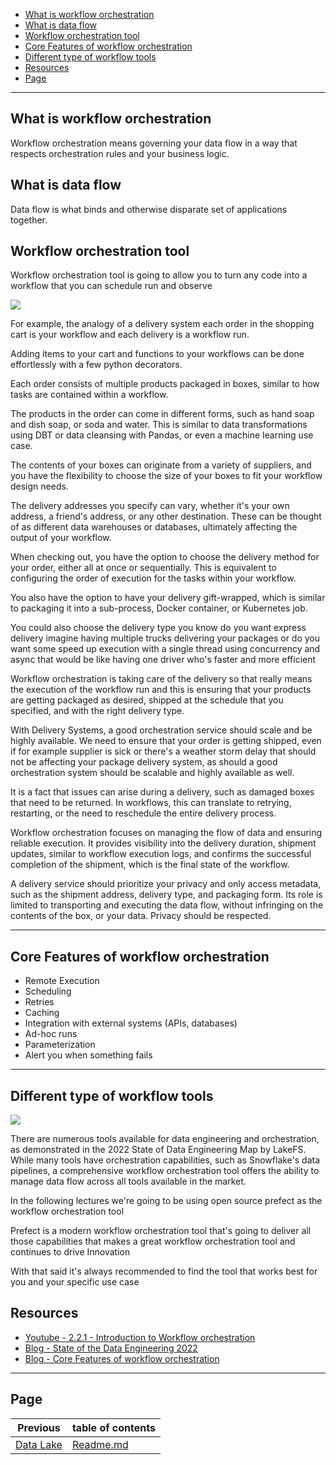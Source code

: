 - [What is workflow orchestration](#what-is-workflow-orchestration)
- [What is data flow](#what-is-data-flow)
- [Workflow orchestration tool](#workflow-orchestration-tool)
- [Core Features of workflow orchestration](#core-features-of-workflow-orchestration)
- [Different type of workflow tools](#different-type-of-workflow-tools)
- [Resources](#resources)
- [Page](#page)

---

## What is workflow orchestration

Workflow orchestration means governing your data flow in a way that respects orchestration rules and your business
logic.

## What is data flow

Data flow is what binds and otherwise disparate set of applications together.

## Workflow orchestration tool

Workflow orchestration tool is going to allow you to turn any code into a workflow that you can schedule run and observe

![](https://i.imgur.com/MST4i89.png)

For example, the analogy of a delivery system each order in the shopping cart is your workflow and each delivery is a
workflow run.

Adding items to your cart and functions to your workflows can be done effortlessly with a few python decorators.

Each order consists of multiple products packaged in boxes, similar to how tasks are contained within a workflow.

The products in the order can come in different forms, such as hand soap and dish soap, or soda and water. This is
similar to data transformations using DBT or data cleansing with Pandas, or even a machine learning use case.

The contents of your boxes can originate from a variety of suppliers, and you have the flexibility to choose the size of
your boxes to fit your workflow design needs.

The delivery addresses you specify can vary, whether it's your own address, a friend's address, or any other
destination. These can be thought of as different data warehouses or databases, ultimately affecting the output of your
workflow.

When checking out, you have the option to choose the delivery method for your order, either all at once or sequentially.
This is equivalent to configuring the order of execution for the tasks within your workflow.

You also have the option to have your delivery gift-wrapped, which is similar to packaging it into a sub-process, Docker
container, or Kubernetes job.

You could also choose the delivery type you know do you want express delivery imagine having multiple trucks delivering
your packages or do you want some speed up execution with a single thread using concurrency and async that would be like
having one driver who's faster and more efficient

Workflow orchestration is taking care of the delivery so that really means the execution of the workflow run and this is
ensuring that your products are getting packaged as desired, shipped at the schedule that you specified, and with the
right delivery type.

With Delivery Systems, a good orchestration service should scale and be highly available. We need to ensure that your
order is getting shipped, even if for example supplier is sick or there's a weather storm delay that should not be
affecting your package delivery system, as should a good orchestration system should be scalable and highly available as
well.

It is a fact that issues can arise during a delivery, such as damaged boxes that need to be returned. In workflows, this
can translate to retrying, restarting, or the need to reschedule the entire delivery process.

Workflow orchestration focuses on managing the flow of data and ensuring reliable execution. It provides visibility into
the delivery duration, shipment updates, similar to workflow execution logs, and confirms the successful completion of
the shipment, which is the final state of the workflow.

A delivery service should prioritize your privacy and only access metadata, such as the shipment address, delivery type,
and packaging form. Its role is limited to transporting and executing the data flow, without infringing on the contents
of the box, or your data. Privacy should be respected.

---

## Core Features of workflow orchestration

- Remote Execution
- Scheduling
- Retries
- Caching
- Integration with external systems (APIs, databases)
- Ad-hoc runs
- Parameterization
- Alert you when something fails

---

## Different type of workflow tools

![](https://i.imgur.com/vhiuX75.jpeg)

There are numerous tools available for data engineering and orchestration, as demonstrated in the 2022 State of Data
Engineering Map by LakeFS. While many tools have orchestration capabilities, such as Snowflake's data pipelines, a
comprehensive workflow orchestration tool offers the ability to manage data flow across all tools available in the
market.

In the following lectures we're going to be using open source prefect as the workflow orchestration tool

Prefect is a modern workflow orchestration tool that's going to deliver all those capabilities that makes a great
workflow orchestration tool and continues to drive Innovation

With that said it's always recommended to find the tool that works best for you and your specific use case

## Resources

- [Youtube - 2.2.1 - Introduction to Workflow orchestration](https://www.youtube.com/watch?v=8oLs6pzHp68)
- [Blog - State of the Data Engineering 2022](https://lakefs.io/blog/the-state-of-data-engineering-2022/)
- [Blog - Core Features of workflow orchestration](https://towardsdatascience.com/workflow-orchestration-vs-data-orchestration-are-those-different-a661c46d2e88)

---

## Page

| Previous                        | table of contents      |
|---------------------------------|------------------------|
| [Data Lake](2_1_1_Data_Lake.md) | [Readme.md](README.md) |